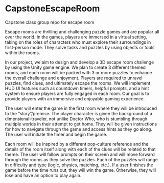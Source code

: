 # CapstoneEscapeRoom
Capstone class group repo for escape room

Escape rooms are thrilling and challenging puzzle games and are popular all over the world. In the games, players are immersed in a virtual setting, taking on the roles of characters who must explore their surroundings in first-person mode. They solve tasks and puzzles by using objects or tools within the rooms. 

In our project, we aim to design and develop a 3D escape room challenge by using the Unity game engine. We plan to create 3 different themed rooms, and each room will be packed with 3 or more puzzles to enhance the overall challenge and enjoyment. Players are required to unravel puzzles, find clues, and ultimately escape the rooms. We will implement HUD UI features such as countdown timers, helpful prompts, and a hint system to ensure players are fully engaged in each room. Our goal is to provide players with an immersive and enjoyable gaming experience. 

The user will enter the game in the first room where they will be introduced to the “story”/premise. The player character is given the background of a dimensional-traveler, not unlike Doctor Who, who is stumbling through multiple worlds in their attempt to get home. They will be given instructions for how to navigate through the game and access hints as they go along. The user will initiate the timer and begin the game.

Each room will be inspired by a different pop-culture reference and the details of the room itself along with each of the clues will be related to that theme. The user will follow prompts on their screen and will move forward through the rooms as they solve the puzzles. Each of the puzzles will range in difficulty and type (logic, physics, matching, etc.). If a user finishes the game before the time runs out, they will win the game. Otherwise, they will lose and have an option to play again.
